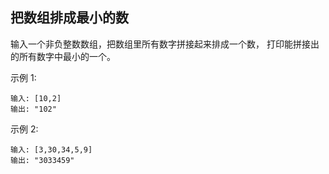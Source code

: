 ## 把数组排成最小的数
输入一个非负整数数组，把数组里所有数字拼接起来排成一个数，
打印能拼接出的所有数字中最小的一个。

 

示例 1:

```text
输入: [10,2]
输出: "102"
```

示例 2:

```text
输入: [3,30,34,5,9]
输出: "3033459"
```